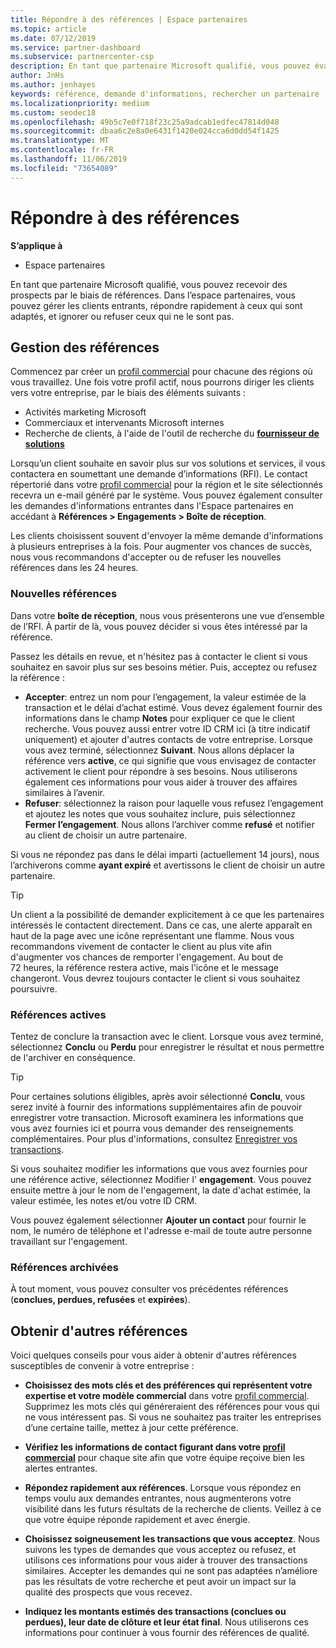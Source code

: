 ```yaml
---
title: Répondre à des références | Espace partenaires
ms.topic: article
ms.date: 07/12/2019
ms.service: partner-dashboard
ms.subservice: partnercenter-csp
description: En tant que partenaire Microsoft qualifié, vous pouvez évaluer des références, négocier avec elles et leur répondre via l'Espace partenaires.
author: JnHs
ms.author: jenhayes
keywords: référence, demande d'informations, rechercher un partenaire
ms.localizationpriority: medium
ms.custom: seodec18
ms.openlocfilehash: 49b5c7e0f718f23c25a9adcab1edfec47814d048
ms.sourcegitcommit: dbaa6c2e8a0e6431f1420e024cca6d0dd54f1425
ms.translationtype: MT
ms.contentlocale: fr-FR
ms.lasthandoff: 11/06/2019
ms.locfileid: "73654089"
---
```

# <a name="respond-to-referrals"></a>Répondre à des références

**S’applique à**

-  Espace partenaires

En tant que partenaire Microsoft qualifié, vous pouvez recevoir des prospects par le biais de références. Dans l’espace partenaires, vous pouvez gérer les clients entrants, répondre rapidement à ceux qui sont adaptés, et ignorer ou refuser ceux qui ne le sont pas. 

## <a name="referral-management"></a>Gestion des références

Commencez par créer un [profil commercial](create-a-marketing-profile.md) pour chacune des régions où vous travaillez. Une fois votre profil actif, nous pourrons diriger les clients vers votre entreprise, par le biais des éléments suivants :

*  Activités marketing Microsoft
*  Commerciaux et intervenants Microsoft internes
*  Recherche de clients, à l'aide de l'outil de recherche du **[fournisseur de solutions](https://www.microsoft.com/solution-providers/home)**

Lorsqu’un client souhaite en savoir plus sur vos solutions et services, il vous contactera en soumettant une demande d’informations (RFI). Le contact répertorié dans votre [profil commercial](create-a-marketing-profile.md) pour la région et le site sélectionnés recevra un e-mail généré par le système. Vous pouvez également consulter les demandes d'informations entrantes dans l'Espace partenaires en accédant à **Références > Engagements > Boîte de réception**.

Les clients choisissent souvent d'envoyer la même demande d'informations à plusieurs entreprises à la fois. Pour augmenter vos chances de succès, nous vous recommandons d'accepter ou de refuser les nouvelles références dans les 24 heures.

### <a name="new-referrals"></a>Nouvelles références

Dans votre **boîte de réception**, nous vous présenterons une vue d’ensemble de l’RFI. À partir de là, vous pouvez décider si vous êtes intéressé par la référence.

Passez les détails en revue, et n'hésitez pas à contacter le client si vous souhaitez en savoir plus sur ses besoins métier. Puis, acceptez ou refusez la référence :

*  **Accepter**: entrez un nom pour l’engagement, la valeur estimée de la transaction et le délai d’achat estimé. Vous devez également fournir des informations dans le champ **Notes** pour expliquer ce que le client recherche. Vous pouvez aussi entrer votre ID CRM ici (à titre indicatif uniquement) et ajouter d'autres contacts de votre entreprise. Lorsque vous avez terminé, sélectionnez **Suivant**. Nous allons déplacer la référence vers **active**, ce qui signifie que vous envisagez de contacter activement le client pour répondre à ses besoins. Nous utiliserons également ces informations pour vous aider à trouver des affaires similaires à l’avenir.
*  **Refuser**: sélectionnez la raison pour laquelle vous refusez l’engagement et ajoutez les notes que vous souhaitez inclure, puis sélectionnez **Fermer l’engagement**. Nous allons l’archiver comme **refusé** et notifier au client de choisir un autre partenaire.

Si vous ne répondez pas dans le délai imparti (actuellement 14 jours), nous l’archiverons comme **ayant expiré** et avertissons le client de choisir un autre partenaire.

> [!TIP]
> Un client a la possibilité de demander explicitement à ce que les partenaires intéressés le contactent directement. Dans ce cas, une alerte apparaît en haut de la page avec une icône représentant une flamme. Nous vous recommandons vivement de contacter le client au plus vite afin d'augmenter vos chances de remporter l'engagement. Au bout de 72 heures, la référence restera active, mais l'icône et le message changeront. Vous devrez toujours contacter le client si vous souhaitez poursuivre.

### <a name="active-referrals"></a>Références actives

Tentez de conclure la transaction avec le client. Lorsque vous avez terminé, sélectionnez **Conclu** ou **Perdu** pour enregistrer le résultat et nous permettre de l'archiver en conséquence.

> [!TIP]
> Pour certaines solutions éligibles, après avoir sélectionné **Conclu**, vous serez invité à fournir des informations supplémentaires afin de pouvoir enregistrer votre transaction. Microsoft examinera les informations que vous avez fournies ici et pourra vous demander des renseignements complémentaires. Pour plus d'informations, consultez [Enregistrer vos transactions](register-deals.md).

Si vous souhaitez modifier les informations que vous avez fournies pour une référence active, sélectionnez Modifier l' **engagement**. Vous pouvez ensuite mettre à jour le nom de l'engagement, la date d'achat estimée, la valeur estimée, les notes et/ou votre ID CRM.

Vous pouvez également sélectionner **Ajouter un contact** pour fournir le nom, le numéro de téléphone et l'adresse e-mail de toute autre personne travaillant sur l'engagement.


### <a name="archived-referrals"></a>Références archivées

À tout moment, vous pouvez consulter vos précédentes références (**conclues, perdues, refusées** et **expirées**). 

## <a name="getting-more-referrals"></a>Obtenir d'autres références

Voici quelques conseils pour vous aider à obtenir d'autres références susceptibles de convenir à votre entreprise :

*  **Choisissez des mots clés et des préférences qui représentent votre expertise et votre modèle commercial** dans votre [profil commercial](create-a-marketing-profile.md). Supprimez les mots clés qui généreraient des références pour vous qui ne vous intéressent pas. Si vous ne souhaitez pas traiter les entreprises d’une certaine taille, mettez à jour cette préférence.

*  **Vérifiez les informations de contact figurant dans votre [profil commercial](create-a-marketing-profile.md)** pour chaque site afin que votre équipe reçoive bien les alertes entrantes.

*  **Répondez rapidement aux références**. Lorsque vous répondez en temps voulu aux demandes entrantes, nous augmenterons votre visibilité dans les futurs résultats de la recherche de clients. Veillez à ce que votre équipe réponde rapidement et avec énergie.

*  **Choisissez soigneusement les transactions que vous acceptez**. Nous suivons les types de demandes que vous acceptez ou refusez, et utilisons ces informations pour vous aider à trouver des transactions similaires. Accepter les demandes qui ne sont pas adaptées n’améliore pas les résultats de votre recherche et peut avoir un impact sur la qualité des prospects que vous recevez.

*  **Indiquez les montants estimés des transactions (conclues ou perdues), leur date de clôture et leur état final**. Nous utiliserons ces informations pour continuer à vous fournir des références de qualité.
